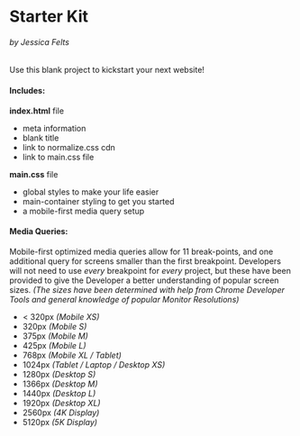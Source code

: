# Starter Kit
###### by Jessica Felts

Use this blank project to kickstart your next website!

#### Includes:

**index.html** file
+ meta information
+ blank title
+ link to normalize.css cdn
+ link to main.css file
 
**main.css** file
+ global styles to make your life easier
+ main-container styling to get you started
+ a mobile-first media query setup

#### Media Queries:

Mobile-first optimized media queries allow for 11 break-points, and one additional query for screens smaller than the first breakpoint. Developers will not need to use _every_ breakpoint for _every_ project, but these have been provided to give the Developer a better understanding of popular screen sizes. _(The sizes have been determined with help from Chrome Developer Tools and general knowledge of popular Monitor Resolutions)_

+ < 320px _(Mobile XS)_
+ 320px _(Mobile S)_
+ 375px _(Mobile M)_
+ 425px _(Mobile L)_
+ 768px _(Mobile XL / Tablet)_
+ 1024px _(Tablet / Laptop / Desktop XS)_
+ 1280px _(Desktop S)_
+ 1366px _(Desktop M)_
+ 1440px _(Desktop L)_
+ 1920px _(Desktop XL)_
+ 2560px _(4K Display)_
+ 5120px _(5K Display)_
